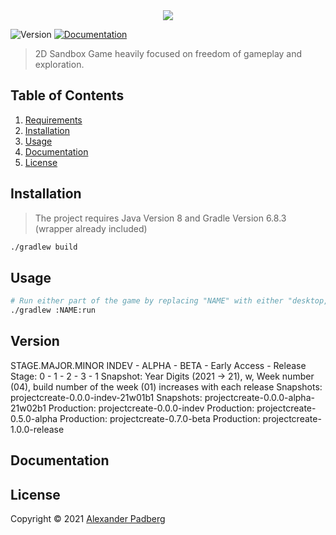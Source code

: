 <div style="text-align:center"><img src="http://playprojectcreate.com/ProjectCreate-Logo.png" /></div>
<p>
  <img alt="Version" src="https://img.shields.io/badge/version-0.0.0-blue.svg?style=for-the-badge" />
  <a href="https://github.com/undefinedhuman/Eternity/wiki" target="_blank">
    <img alt="Documentation" src="https://img.shields.io/badge/documentation-yes-brightgreen.svg?style=for-the-badge" />
  </a>
</p>

> 2D Sandbox Game heavily focused on freedom of gameplay and exploration.

## Table of Contents
1. [Requirements](#requirements)
2. [Installation](#installation)
3. [Usage](#usage)
4. [Documentation](#documentation)
5. [License](#license)

## Installation
> The project requires Java Version 8 and Gradle Version 6.8.3 (wrapper already included)
```sh
./gradlew build
```

## Usage
```sh
# Run either part of the game by replacing "NAME" with either "desktop, editor or server"
./gradlew :NAME:run
```

## Version
STAGE.MAJOR.MINOR 
INDEV - ALPHA - BETA - Early Access - Release
Stage: 0 - 1 - 2 - 3 - 1
Snapshot: Year Digits (2021 -> 21), w, Week number (04), build number of the week (01) increases with each release
Snapshots: projectcreate-0.0.0-indev-21w01b1
Snapshots: projectcreate-0.0.0-alpha-21w02b1
Production: projectcreate-0.0.0-indev
Production: projectcreate-0.5.0-alpha
Production: projectcreate-0.7.0-beta
Production: projectcreate-1.0.0-release

## Documentation

## License

Copyright © 2021 [Alexander Padberg](https://github.com/undefinedhuman)
